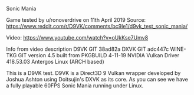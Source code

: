 Sonic Mania

Game tested by u/ronoverdrive on 11th April 2019
Source:
https://www.reddit.com/r/D9VK/comments/bc9le1/d9vk_test_sonic_mania/

Video:
https://www.youtube.com/watch?v=oUkKse7Umv8

Info from video description
D9VK GIT 38ad82a
DXVK GIT adc447c
WINE-TKG GIT version 4.5 built from PKGBUILD 4-11-19
NVIDIA Vulkan Driver 418.53.03
Antergos Linux (ARCH based)

This is a D9VK test. D9VK is a Direct3D 9 Vulkan wrapper developed by Joshua Ashton using Doitsujin's DXVK as its core. As you can see we have a fully playable 60FPS Sonic Mania running under Linux.
